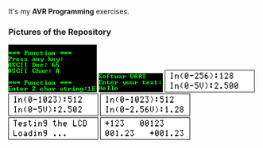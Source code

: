 It's my **AVR Programming** exercises.

### Pictures of the Repository
![](Interface_UART_Syntax/Simulate/Album.png)
![](Interface_UART_Software%20UART/Simulate/Album.png)
![](ADC_08Bit_AVCC%20VREF/Simulate/Album.png)
![](ADC_10Bit_AVCC%20VREF/Simulate/Album.png)
![](ADC_10Bit_Internal%20VREF/Simulate/Album.png)
![](Display_LCD_Syntax/Simulate/Album.png)
![](String_Syntax/Simulate/Album.png)

